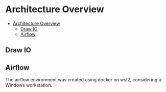 # Architecture Overview

- [Architecture Overview](#architecture-overview)
  - [Draw IO](#draw-io)
  - [Airflow](#airflow)

## Draw IO

## Airflow

The airflow environment was created using docker on wsl2, considering a Windows workstation. 